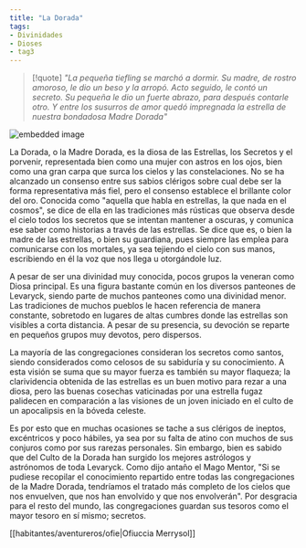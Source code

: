 ```yaml
---
title: "La Dorada"
tags:
- Divinidades
- Dioses
- tag3
---
```

>[!quote]
> _"La pequeña tiefling se marchó a dormir. Su madre, de rostro amoroso, le dio un beso y la arropó. Acto seguido, le contó un secreto. Su pequeña le dio un fuerte abrazo, para después contarle otro. Y entre los susurros de amor quedó impregnada la estrella de nuestra bondadosa Madre Dorada"_

![embedded image](https://assets.legendkeeper.com/8a5b8a83-8beb-41f0-b691-ee23363e14df.png "Attachment")

La Dorada, o la Madre Dorada, es la diosa de las Estrellas, los Secretos y el porvenir, representada bien como una mujer con astros en los ojos, bien como una gran carpa que surca los cielos y las constelaciones. No se ha alcanzado un consenso entre sus sabios clérigos sobre cual debe ser la forma representativa más fiel, pero el consenso establece el brillante color del oro. Conocida como "aquella que habla en estrellas, la que nada en el cosmos", se dice de ella en las tradiciones más rústicas que observa desde el cielo todos los secretos que se intentan mantener a oscuras, y comunica ese saber como historias a través de las estrellas. Se dice que es, o bien la madre de las estrellas, o bien su guardiana, pues siempre las emplea para comunicarse con los mortales, ya sea tejiendo el cielo con sus manos, escribiendo en él la voz que nos llega u otorgándole luz.

A pesar de ser una divinidad muy conocida, pocos grupos la veneran como Diosa principal. Es una figura bastante común en los diversos panteones de Levaryck, siendo parte de muchos panteones como una divinidad menor. Las tradiciones de muchos pueblos le hacen referencia de manera constante, sobretodo en lugares de altas cumbres donde las estrellas son visibles a corta distancia. A pesar de su presencia, su devoción se reparte en pequeños grupos muy devotos, pero dispersos.

La mayoría de las congregaciones consideran los secretos como santos, siendo considerados como celosos de su sabiduría y su conocimiento. A esta visión se suma que su mayor fuerza es también su mayor flaqueza; la clarividencia obtenida de las estrellas es un buen motivo para rezar a una diosa, pero las buenas cosechas vaticinadas por una estrella fugaz palidecen en comparación a las visiones de un joven iniciado en el culto de un apocalipsis en la bóveda celeste.

Es por esto que en muchas ocasiones se tache a sus clérigos de ineptos, excéntricos y poco hábiles, ya sea por su falta de atino con muchos de sus conjuros como por sus rarezas personales. Sin embargo, bien es sabido que del Culto de la Dorada han surgido los mejores astrólogos y astrónomos de toda Levaryck. Como dijo antaño el Mago Mentor, "Si se pudiese recopilar el conocimiento repartido entre todas las congregaciones de la Madre Dorada, tendríamos el tratado más completo de los cielos que nos envuelven, que nos han envolvido y que nos envolverán". Por desgracia para el resto del mundo, las congregaciones guardan sus tesoros como el mayor tesoro en sí mismo; secretos.

[[habitantes/aventureros/ofie|Ofiuccia Merrysol]]